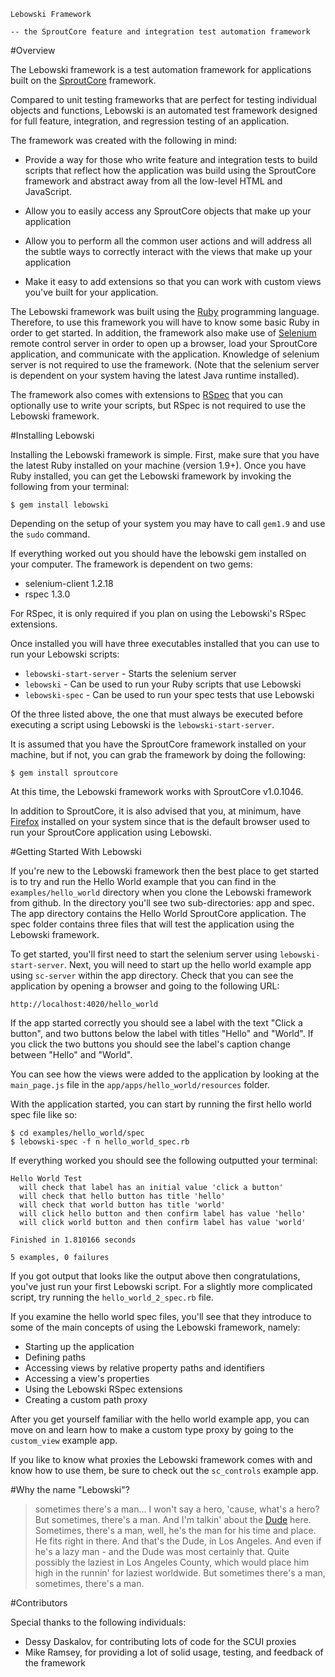     Lebowski Framework
  
    -- the SproutCore feature and integration test automation framework

#Overview

The Lebowski framework is a test automation framework for applications built on the 
[SproutCore](http://www.sproutcore.com/) framework. 

Compared to unit testing frameworks that are perfect for testing individual objects
and functions, Lebowski is an automated test framework designed for full 
feature, integration, and regression testing of an application. 

The framework was created with the following in mind:

  * Provide a way for those who write feature and integration tests to build scripts 
    that reflect how the application was build using the SproutCore framework and
    abstract away from all the low-level HTML and JavaScript.

  * Allow you to easily access any SproutCore objects that make up your application
    
  * Allow you to perform all the common user actions and will address all the subtle 
    ways to correctly interact with the views that make up your application
    
  * Make it easy to add extensions so that you can work with custom views you've
    built for your application.

The Lebowski framework was built using the [Ruby](http://www.ruby-lang.org/en/) programming language. 
Therefore, to use this framework you will have to know some basic Ruby in order to get started. 
In addition, the framework also make use of [Selenium](http://seleniumhq.org/) remote control server 
in order to open up a browser, load your SproutCore application, and communicate with the application. 
Knowledge of selenium server is not required to use the framework. (Note that the selenium server is
dependent on your system having the latest Java runtime installed). 

The framework also comes with extensions to [RSpec](http://rspec.info/) that you can optionally use to 
write your scripts, but RSpec is not required to use the Lebowski framework. 

#Installing Lebowski

Installing the Lebowski framework is simple. First, make sure that you have the latest Ruby installed 
on your machine (version 1.9+). Once you have Ruby installed, you can get the Lebowski framework
by invoking the following from your terminal:

    $ gem install lebowski
    
Depending on the setup of your system you may have to call `gem1.9` and use the `sudo` command. 

If everything worked out you should have the lebowski gem installed on your computer. The framework is
dependent on two gems:

  * selenium-client 1.2.18
  * rspec 1.3.0

For RSpec, it is only required if you plan on using the Lebowski's RSpec extensions.

Once installed you will have three executables installed that you can use to run your
Lebowski scripts:

  * `lebowski-start-server` - Starts the selenium server
  * `lebowski` - Can be used to run your Ruby scripts that use Lebowski
  * `lebowski-spec` - Can be used to run your spec tests that use Lebowski

Of the three listed above, the one that must always be executed before executing a script
using Lebowski is the `lebowski-start-server`.

It is assumed that you have the SproutCore framework installed on your machine, but if not,
you can grab the framework by doing the following:

    $ gem install sproutcore
    
At this time, the Lebowski framework works with SproutCore v1.0.1046.

In addition to SproutCore, it is also advised that you, at minimum, have [Firefox](http://www.mozilla.com/en-US/firefox/personal.html) 
installed on your system since that is the default browser used to run your SproutCore application using
Lebowski.

#Getting Started With Lebowski

If you're new to the Lebowski framework then the best place to get started is to try
and run the Hello World example that you can find in the `examples/hello_world` directory when
you clone the Lebowski framework from github. In the directory you'll see two sub-directories: 
app and spec. The app directory contains the Hello World SproutCore application. The spec folder 
contains three files that will test the application using the Lebowski framework. 

To get started, you'll first need to start the selenium server using `lebowski-start-server`. 
Next, you will need to start up the hello world example app using `sc-server` within the app 
directory. Check that you can see the application by opening a browser and going to the 
following URL:

    http://localhost:4020/hello_world
  
If the app started correctly you should see a label with the text "Click a button", and
two buttons below the label with titles "Hello" and "World". If you click the two buttons
you should see the label's caption change between "Hello" and "World". 

You can see how the views were added to the application by looking at the `main_page.js` file 
in the `app/apps/hello_world/resources` folder. 

With the application started, you can start by running the first hello world spec file
like so:

    $ cd examples/hello_world/spec
    $ lebowski-spec -f n hello_world_spec.rb
  
If everything worked you should see the following outputted your terminal:

    Hello World Test
      will check that label has an initial value 'click a button'
      will check that hello button has title 'hello'
      will check that world button has title 'world'
      will click hello button and then confirm label has value 'hello'
      will click world button and then confirm label has value 'world'

    Finished in 1.810166 seconds

    5 examples, 0 failures

If you got output that looks like the output above then congratulations, you've just run 
your first Lebowski script. For a slightly more complicated script, try running the
`hello_world_2_spec.rb` file. 

If you examine the hello world spec files, you'll see that they introduce to
some of the main concepts of using the Lebowski framework, namely:

  * Starting up the application
  * Defining paths
  * Accessing views by relative property paths and identifiers
  * Accessing a view's properties
  * Using the Lebowski RSpec extensions
  * Creating a custom path proxy  

After you get yourself familiar with the hello world example app, you can move on and learn
how to make a custom type proxy by going to the `custom_view` example app. 

If you like to know what proxies the Lebowski framework comes with and know how to use them, 
be sure to check out the `sc_controls` example app.

#Why the name "Lebowski"?

> sometimes there's a man... I won't say a hero, 'cause, what's a hero? But sometimes, 
> there's a man. And I'm talkin' about the [Dude](http://www.imdb.com/title/tt0118715/) here. 
> Sometimes, there's a man, well, he's the man for his time and place. He fits right in there. 
> And that's the Dude, in Los Angeles. And even if he's a lazy man - and the Dude was most certainly 
> that. Quite possibly the laziest in Los Angeles County, which would place him high in the runnin' 
> for laziest worldwide. But sometimes there's a man, sometimes, there's a man.

#Contributors

Special thanks to the following individuals:

  * Dessy Daskalov, for contributing lots of code for the SCUI proxies
  * Mike Ramsey, for providing a lot of solid usage, testing, and feedback of the framework